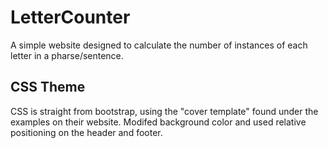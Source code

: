 # LetterCounter
A simple website designed to calculate the number of instances of each letter in a pharse/sentence.  

## CSS Theme
CSS is straight from bootstrap, using the "cover template" found under the examples on their website. Modifed background color and used relative positioning on the header and footer.


